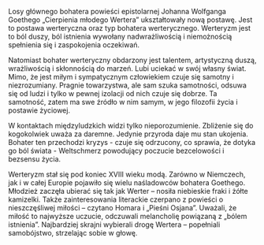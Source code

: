 Losy głównego bohatera powieści epistolarnej Johanna Wolfganga Goethego „Cierpienia młodego Wertera” ukształtowały nową postawę. Jest to postawa werteryczna oraz typ bohatera werterycznego. Werteryzm jest to ból duszy, ból istnienia wywołany nadwrażliwością i niemożnością spełnienia się i zaspokojenia oczekiwań.

Natomiast bohater werteryczny obdarzony jest talentem, artystyczną duszą, wrażliwością i skłonnością do marzeń. Lubi uciekać w swój własny świat. Mimo, że jest miłym i sympatycznym człowiekiem czuje się samotny i niezrozumiany. Pragnie towarzystwa, ale sam szuka samotności, odsuwa się od ludzi i tylko w pewnej izolacji od nich czuje się dobrze. Ta samotność, zatem ma swe źródło w nim samym, w jego filozofii życia i postawie życiowej.

W kontaktach międzyludzkich widzi tylko nieporozumienie. Zbliżenie się do kogokolwiek uważa za daremne. Jedynie przyroda daje mu stan ukojenia. Bohater ten przechodzi kryzys - czuje się odrzucony, co sprawia, że dotyka go ból świata - Weltschmerz powodujący poczucie bezcelowości i bezsensu życia.

Werteryzm stał się pod koniec XVIII wieku modą. Zarówno w Niemczech, jak i w całej Europie pojawiło się wielu naśladowców bohatera Goethego. Młodzież zaczęła ubierać się tak jak Werter – nosiła niebieskie fraki i żółte kamizelki. Także zainteresowania literackie czerpano z powieści o nieszczęśliwej miłości – czytano Homara i „Pieśni Osjana”. Uważali, że miłość to najwyższe uczucie, odczuwali melancholię powiązaną z „bólem istnienia”. Najbardziej skrajni wybierali drogę Wertera – popełniali samobójstwo, strzelając sobie w głowę.

